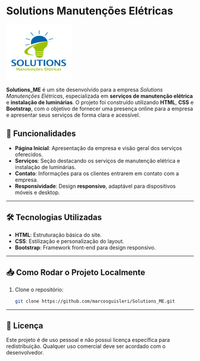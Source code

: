 # Solutions Manutenções Elétricas 

<img src="assets/img/empresa/logos/logomarca.png" height="150px" />

**Solutions_ME** é um site desenvolvido para a empresa *Solutions Manutenções Elétricas*, especializada em **serviços de manutenção elétrica** e **instalação de luminárias**. O projeto foi construído utilizando **HTML**, **CSS** e **Bootstrap**, com o objetivo de fornecer uma presença online para a empresa e apresentar seus serviços de forma clara e acessível.

## 🚀 Funcionalidades

- **Página Inicial**: Apresentação da empresa e visão geral dos serviços oferecidos.
- **Serviços**: Seção destacando os serviços de manutenção elétrica e instalação de luminárias.
- **Contato**: Informações para os clientes entrarem em contato com a empresa.
- **Responsividade**: Design **responsivo**, adaptável para dispositivos móveis e desktop.

---

## 🛠 Tecnologias Utilizadas

- **HTML**: Estruturação básica do site.
- **CSS**: Estilização e personalização do layout.
- **Bootstrap**: Framework front-end para design responsivo.

---

## 📥 Como Rodar o Projeto Localmente

1. Clone o repositório:

   ```bash
   git clone https://github.com/marcosguisleri/Solutions_ME.git

---

## 📅 Licença

Este projeto é de uso pessoal e não possui licença específica para redistribuição. Qualquer uso comercial deve ser acordado com o desenvolvedor.
